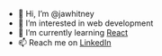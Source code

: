 - 👋 Hi, I’m @jawhitney
- 👀 I’m interested in web development
- 🌱 I’m currently learning [React](https://reactjs.org/)
- 📫 Reach me on [LinkedIn](https://www.linkedin.com/in/jonathanawhitney/)

<!---
jawhitney/jawhitney is a ✨ special ✨ repository because its `README.md` (this file) appears on your GitHub profile.
You can click the Preview link to take a look at your changes.
--->
